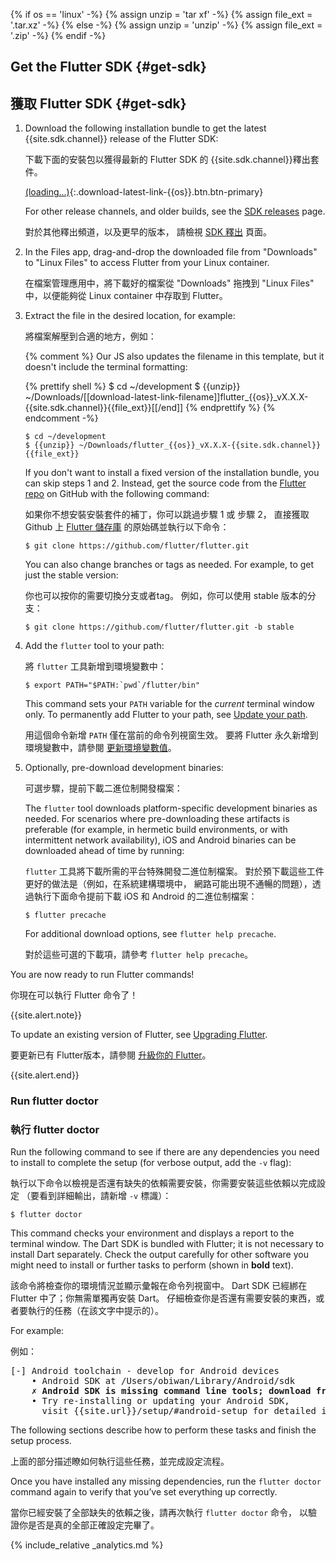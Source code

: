 {% if os == 'linux' -%}
  {% assign unzip = 'tar xf' -%}
  {% assign file_ext = '.tar.xz' -%}
{% else -%}
  {% assign unzip = 'unzip' -%}
  {% assign file_ext = '.zip' -%}
{% endif -%}

## Get the Flutter SDK {#get-sdk}

## 獲取 Flutter SDK {#get-sdk}

 1. Download the following installation bundle to get the latest
    {{site.sdk.channel}} release of the Flutter SDK:

    下載下面的安裝包以獲得最新的 Flutter SDK 的 {{site.sdk.channel}}釋出套件。

    [(loading...)](#){:.download-latest-link-{{os}}.btn.btn-primary}

    For other release channels, and older builds,
    see the [SDK releases][] page.

    對於其他釋出頻道，以及更早的版本，
    請檢視 [SDK 釋出][SDK releases] 頁面。

 1. In the Files app, drag-and-drop the downloaded file from "Downloads"
    to "Linux Files" to access Flutter from your Linux container.

    在檔案管理應用中，將下載好的檔案從 "Downloads" 拖拽到 "Linux Files" 中，以便能夠從 Linux container 中存取到 Flutter。

 1. Extract the file in the desired location, for example:

    將檔案解壓到合適的地方，例如：

    {% comment %}
      Our JS also updates the filename in this template, but it doesn't include the terminal formatting:

      {% prettify shell %}
      $ cd ~/development
      $ {{unzip}} ~/Downloads/[[download-latest-link-filename]]flutter_{{os}}_vX.X.X-{{site.sdk.channel}}{{file_ext}}[[/end]]
      {% endprettify %}
    {% endcomment -%}

    ```terminal
    $ cd ~/development
    $ {{unzip}} ~/Downloads/flutter_{{os}}_vX.X.X-{{site.sdk.channel}}{{file_ext}}
    ```

    If you don't want to install a fixed version of the installation bundle, 
    you can skip steps 1 and 2. 
    Instead, get the source code from the [Flutter repo][]
    on GitHub with the following command:

    如果你不想安裝安裝套件的補丁，你可以跳過步驟 1 或 步驟 2，
    直接獲取 Github 上 [Flutter 儲存庫][Flutter repo] 的原始碼並執行以下命令：

    ```terminal
    $ git clone https://github.com/flutter/flutter.git
    ```

    You can also change branches or tags as needed.
    For example, to get just the stable version:

    你也可以按你的需要切換分支或者tag。
    例如，你可以使用 stable 版本的分支：

    ```terminal
    $ git clone https://github.com/flutter/flutter.git -b stable
    ```

 1. Add the `flutter` tool to your path:

    將 `flutter` 工具新增到環境變數中：

    ```terminal
    $ export PATH="$PATH:`pwd`/flutter/bin"
    ```

    This command sets your `PATH` variable for the
    _current_ terminal window only.
    To permanently add Flutter to your path, see
    [Update your path][].

    用這個命令新增 `PATH` 僅在當前的命令列視窗生效。
    要將 Flutter 永久新增到環境變數中，請參閱
    [更新環境變數值][Update your path]。

 1. Optionally, pre-download development binaries:

    可選步驟，提前下載二進位制開發檔案：

    The `flutter` tool downloads platform-specific development binaries as
    needed. For scenarios where pre-downloading these artifacts is preferable
    (for example, in hermetic build environments,
    or with intermittent network availability), iOS
    and Android binaries can be downloaded ahead of time by running:

    `flutter` 工具將下載所需的平台特殊開發二進位制檔案。
    對於預下載這些工件更好的做法是（例如，在系統建構環境中，
    網路可能出現不通暢的問題），透過執行下面命令提前下載 iOS
    和 Android 的二進位制檔案：

    ```terminal
    $ flutter precache
    ```

    For additional download options, see `flutter help precache`.

    對於這些可選的下載項，請參考 `flutter help precache`。

You are now ready to run Flutter commands!

你現在可以執行 Flutter 命令了！

{{site.alert.note}}

  To update an existing version of Flutter, see
  [Upgrading Flutter][].

  要更新已有 Flutter版本，請參閱 [升級你的 Flutter][Upgrading Flutter]。

{{site.alert.end}}

### Run flutter doctor

### 執行 flutter doctor

Run the following command to see if there are any dependencies you need to
install to complete the setup (for verbose output, add the `-v` flag):

執行以下命令以檢視是否還有缺失的依賴需要安裝，你需要安裝這些依賴以完成設定
（要看到詳細輸出，請新增 `-v` 標識）：

```terminal
$ flutter doctor
```

This command checks your environment and displays a report to the terminal
window. The Dart SDK is bundled with Flutter; it is not necessary to install
Dart separately. Check the output carefully for other software you might
need to install or further tasks to perform (shown in **bold** text).

該命令將檢查你的環境情況並顯示彙報在命令列視窗中。
Dart SDK 已經綁在 Flutter 中了；你無需單獨再安裝 Dart。
仔細檢查你是否還有需要安裝的東西，或者要執行的任務（在該文字中提示的）。

For example:

例如：

<pre>
[-] Android toolchain - develop for Android devices
    • Android SDK at /Users/obiwan/Library/Android/sdk
    <strong>✗ Android SDK is missing command line tools; download from https://goo.gl/XxQghQ</strong>
    • Try re-installing or updating your Android SDK,
      visit {{site.url}}/setup/#android-setup for detailed instructions.
</pre>

The following sections describe how to perform these tasks and finish the setup
process.

上面的部分描述瞭如何執行這些任務，並完成設定流程。

Once you have installed any missing dependencies, run the `flutter doctor`
command again to verify that you’ve set everything up correctly.

當你已經安裝了全部缺失的依賴之後，請再次執行 `flutter doctor` 命令，
以驗證你是否是真的全部正確設定完畢了。

{% include_relative _analytics.md %}

[Flutter repo]: {{site.repo.flutter}}
[Installing snapd]: https://snapcraft.io/docs/installing-snapd
[SDK releases]: {{site.url}}/development/tools/sdk/releases
[Snap Store]: https://snapcraft.io/store
[snapd]: https://snapcraft.io/flutter
[Update your path]: #update-your-path
[Upgrading Flutter]: {{site.url}}/development/tools/sdk/upgrading
